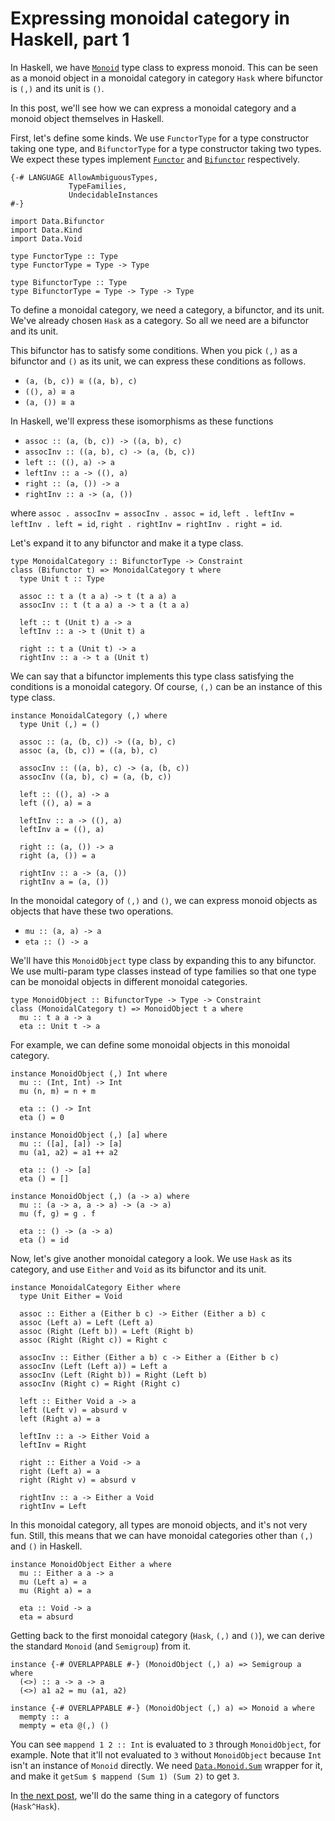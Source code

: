 # Expressing monoidal category in Haskell, part 1

In Haskell, we have [`Monoid`](https://hackage.haskell.org/package/base-4.19.1.0/docs/Prelude.html#t:Monoid) type class to express monoid. This can be seen as a monoid object in a monoidal category in category `Hask` where bifunctor is `(,)` and its unit is `()`.

In this post, we'll see how we can express a monoidal category and a monoid object themselves in Haskell.

First, let's define some kinds. We use `FunctorType` for a type constructor taking one type, and `BifunctorType` for a type constructor taking two types. We expect these types implement [`Functor`](https://hackage.haskell.org/package/base-4.19.1.0/docs/Prelude.html#t:Functor) and [`Bifunctor`](https://hackage.haskell.org/package/base-4.19.1.0/docs/Data-Bifunctor.html) respectively.

```
{-# LANGUAGE AllowAmbiguousTypes,
             TypeFamilies,
             UndecidableInstances
#-}

import Data.Bifunctor
import Data.Kind
import Data.Void

type FunctorType :: Type
type FunctorType = Type -> Type

type BifunctorType :: Type
type BifunctorType = Type -> Type -> Type
```

To define a monoidal category, we need a category, a bifunctor, and its unit. We've already chosen `Hask` as a category. So all we need are a bifunctor and its unit.

This bifunctor has to satisfy some conditions. When you pick `(,)` as a bifunctor and `()` as its unit, we can express these conditions as follows.

* `(a, (b, c)) ≅ ((a, b), c)`
* `((), a) ≅ a`
* `(a, ()) ≅ a`

In Haskell, we'll express these isomorphisms as these functions

* `assoc :: (a, (b, c)) -> ((a, b), c)`
* `assocInv :: ((a, b), c) -> (a, (b, c))`
* `left :: ((), a) -> a`
* `leftInv :: a -> ((), a)`
* `right :: (a, ()) -> a`
* `rightInv :: a -> (a, ())`

where `assoc . assocInv = assocInv . assoc = id`, `left . leftInv = leftInv . left = id`, `right . rightInv = rightInv . right = id`.

Let's expand it to any bifunctor and make it a type class.

```
type MonoidalCategory :: BifunctorType -> Constraint
class (Bifunctor t) => MonoidalCategory t where
  type Unit t :: Type

  assoc :: t a (t a a) -> t (t a a) a
  assocInv :: t (t a a) a -> t a (t a a)

  left :: t (Unit t) a -> a
  leftInv :: a -> t (Unit t) a

  right :: t a (Unit t) -> a
  rightInv :: a -> t a (Unit t)
```

We can say that a bifunctor implements this type class satisfying the conditions is a monoidal category. Of course, `(,)` can be an instance of this type class.

```
instance MonoidalCategory (,) where
  type Unit (,) = ()

  assoc :: (a, (b, c)) -> ((a, b), c)
  assoc (a, (b, c)) = ((a, b), c)

  assocInv :: ((a, b), c) -> (a, (b, c))
  assocInv ((a, b), c) = (a, (b, c))

  left :: ((), a) -> a
  left ((), a) = a

  leftInv :: a -> ((), a)
  leftInv a = ((), a)

  right :: (a, ()) -> a
  right (a, ()) = a

  rightInv :: a -> (a, ())
  rightInv a = (a, ())
```

In the monoidal category of `(,)` and `()`, we can express monoid objects as objects that have these two operations.

* `mu :: (a, a) -> a`
* `eta :: () -> a`

We'll have this `MonoidObject` type class by expanding this to any bifunctor. We use multi-param type classes instead of type families so that one type can be monoidal objects in different monoidal categories.

```
type MonoidObject :: BifunctorType -> Type -> Constraint
class (MonoidalCategory t) => MonoidObject t a where
  mu :: t a a -> a
  eta :: Unit t -> a
```

For example, we can define some monoidal objects in this monoidal category.

```
instance MonoidObject (,) Int where
  mu :: (Int, Int) -> Int
  mu (n, m) = n + m

  eta :: () -> Int
  eta () = 0

instance MonoidObject (,) [a] where
  mu :: ([a], [a]) -> [a]
  mu (a1, a2) = a1 ++ a2

  eta :: () -> [a]
  eta () = []

instance MonoidObject (,) (a -> a) where
  mu :: (a -> a, a -> a) -> (a -> a)
  mu (f, g) = g . f

  eta :: () -> (a -> a)
  eta () = id
```

Now, let's give another monoidal category a look. We use `Hask` as its category, and use `Either` and `Void` as its bifunctor and its unit.

```
instance MonoidalCategory Either where
  type Unit Either = Void

  assoc :: Either a (Either b c) -> Either (Either a b) c
  assoc (Left a) = Left (Left a)
  assoc (Right (Left b)) = Left (Right b)
  assoc (Right (Right c)) = Right c

  assocInv :: Either (Either a b) c -> Either a (Either b c)
  assocInv (Left (Left a)) = Left a
  assocInv (Left (Right b)) = Right (Left b)
  assocInv (Right c) = Right (Right c)

  left :: Either Void a -> a
  left (Left v) = absurd v
  left (Right a) = a

  leftInv :: a -> Either Void a
  leftInv = Right

  right :: Either a Void -> a
  right (Left a) = a
  right (Right v) = absurd v

  rightInv :: a -> Either a Void
  rightInv = Left
```

In this monoidal category, all types are monoid objects, and it's not very fun. Still, this means that we can have monoidal categories other than `(,)` and `()` in Haskell.

```
instance MonoidObject Either a where
  mu :: Either a a -> a
  mu (Left a) = a
  mu (Right a) = a

  eta :: Void -> a
  eta = absurd
```

Getting back to the first monoidal category (`Hask`, `(,)` and `()`), we can derive the standard `Monoid` (and `Semigroup`) from it.

```
instance {-# OVERLAPPABLE #-} (MonoidObject (,) a) => Semigroup a where
  (<>) :: a -> a -> a
  (<>) a1 a2 = mu (a1, a2)

instance {-# OVERLAPPABLE #-} (MonoidObject (,) a) => Monoid a where
  mempty :: a
  mempty = eta @(,) ()
```

You can see `mappend 1 2 :: Int` is evaluated to `3` through `MonoidObject`, for example. Note that it'll not evaluated to `3` without `MonoidObject` because `Int` isn't an instance of `Monoid` directly. We need [`Data.Monoid.Sum`](https://hackage.haskell.org/package/base-4.19.1.0/docs/Data-Monoid.html#t:Sum) wrapper for it, and make it `getSum $ mappend (Sum 1) (Sum 2)` to get `3`.

In [the next post](./monoidal_category2.html), we'll do the same thing in a category of functors (`Hask^Hask`).
